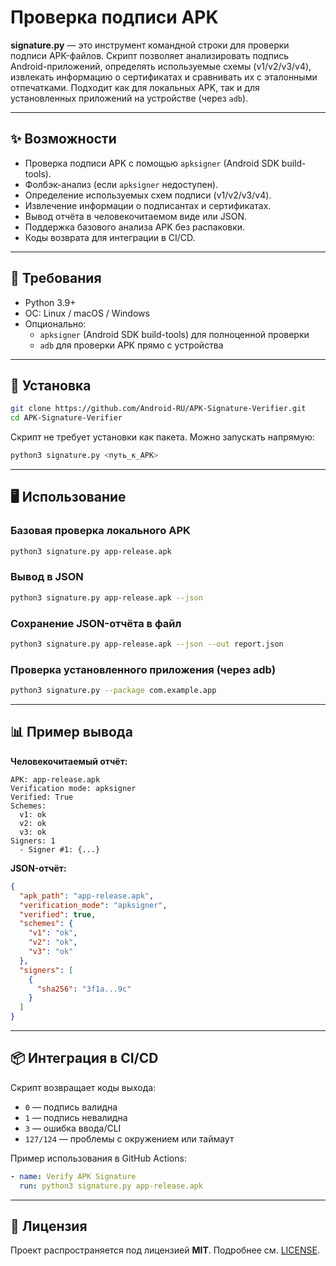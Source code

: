 # Проверка подписи APK

**signature.py** — это инструмент командной строки для проверки подписи APK-файлов. Скрипт позволяет анализировать подпись Android-приложений, определять используемые схемы (v1/v2/v3/v4), извлекать информацию о сертификатах и сравнивать их с эталонными отпечатками. Подходит как для локальных APK, так и для установленных приложений на устройстве (через `adb`).

---

## ✨ Возможности

- Проверка подписи APK с помощью `apksigner` (Android SDK build-tools).  
- Фолбэк-анализ (если `apksigner` недоступен).  
- Определение используемых схем подписи (v1/v2/v3/v4).  
- Извлечение информации о подписантах и сертификатах.  
- Вывод отчёта в человекочитаемом виде или JSON.  
- Поддержка базового анализа APK без распаковки.  
- Коды возврата для интеграции в CI/CD.  

---

## 🔧 Требования

- Python 3.9+  
- ОС: Linux / macOS / Windows  
- Опционально:  
  - `apksigner` (Android SDK build-tools) для полноценной проверки  
  - `adb` для проверки APK прямо с устройства  

---

## 🚀 Установка

```bash
git clone https://github.com/Android-RU/APK-Signature-Verifier.git
cd APK-Signature-Verifier
````

Скрипт не требует установки как пакета. Можно запускать напрямую:

```bash
python3 signature.py <путь_к_APK>
```

---

## 🖥️ Использование

### Базовая проверка локального APK

```bash
python3 signature.py app-release.apk
```

### Вывод в JSON

```bash
python3 signature.py app-release.apk --json
```

### Сохранение JSON-отчёта в файл

```bash
python3 signature.py app-release.apk --json --out report.json
```

### Проверка установленного приложения (через adb)

```bash
python3 signature.py --package com.example.app
```

---

## 📊 Пример вывода

**Человекочитаемый отчёт:**

```
APK: app-release.apk
Verification mode: apksigner
Verified: True
Schemes:
  v1: ok
  v2: ok
  v3: ok
Signers: 1
  - Signer #1: {...}
```

**JSON-отчёт:**

```json
{
  "apk_path": "app-release.apk",
  "verification_mode": "apksigner",
  "verified": true,
  "schemes": {
    "v1": "ok",
    "v2": "ok",
    "v3": "ok"
  },
  "signers": [
    {
      "sha256": "3f1a...9c"
    }
  ]
}
```

---

## 📦 Интеграция в CI/CD

Скрипт возвращает коды выхода:

* `0` — подпись валидна
* `1` — подпись невалидна
* `3` — ошибка ввода/CLI
* `127/124` — проблемы с окружением или таймаут

Пример использования в GitHub Actions:

```yaml
- name: Verify APK Signature
  run: python3 signature.py app-release.apk
```

---

## 📜 Лицензия

Проект распространяется под лицензией **MIT**.
Подробнее см. [LICENSE](LICENSE).
